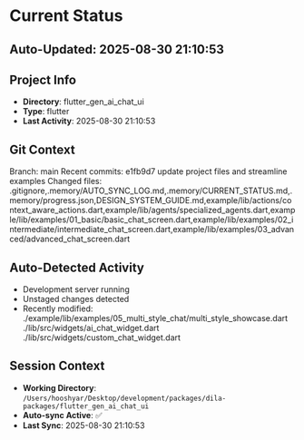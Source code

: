 # Current Status

## Auto-Updated: 2025-08-30 21:10:53

## Project Info
- **Directory**: flutter_gen_ai_chat_ui
- **Type**: flutter
- **Last Activity**: 2025-08-30 21:10:53

## Git Context
Branch: main
Recent commits:
e1fb9d7 update project files and streamline examples
Changed files: .gitignore,.memory/AUTO_SYNC_LOG.md,.memory/CURRENT_STATUS.md,.memory/progress.json,DESIGN_SYSTEM_GUIDE.md,example/lib/actions/context_aware_actions.dart,example/lib/agents/specialized_agents.dart,example/lib/examples/01_basic/basic_chat_screen.dart,example/lib/examples/02_intermediate/intermediate_chat_screen.dart,example/lib/examples/03_advanced/advanced_chat_screen.dart

## Auto-Detected Activity

- Development server running
- Unstaged changes detected
- Recently modified: ./example/lib/examples/05_multi_style_chat/multi_style_showcase.dart
./lib/src/widgets/ai_chat_widget.dart
./lib/src/widgets/custom_chat_widget.dart

## Session Context
- **Working Directory**: `/Users/hooshyar/Desktop/development/packages/dila-packages/flutter_gen_ai_chat_ui`
- **Auto-sync Active**: ✅
- **Last Sync**: 2025-08-30 21:10:53

